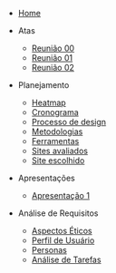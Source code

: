 - [Home](_home.md)

* Atas

  - [Reunião 00](atas/IHC_ATA_00.md)
  - [Reunião 01](atas/IHC_ATA_01.md)
  - [Reunião 02](atas/IHC_ATA_02.md)

* Planejamento

  - [Heatmap](planejamento/heatmap.md)
  - [Cronograma](planejamento/cronograma.md)
  - [Processo de design](planejamento/processo-design.md)
  - [Metodologias](planejamento/metodologias.md)
  - [Ferramentas](planejamento/ferramentas.md)
  - [Sites avaliados](planejamento/sites-avaliados.md)
  - [Site escolhido](planejamento/site-escolhido.md)

* Apresentações
  - [Apresentação 1](apresentacoes/apresentacao_1.md)

* Análise de Requisitos
  - [Aspectos Éticos](analise-de-requisitos/analise-de-tarefas.md)
  - [Perfil de Usuário](analise-de-requisitos/perfil-de-usuario.md)
  - [Personas](analise-de-requisitos/personas.md)
  - [Análise de Tarefas](analise-de-requisitos/analise-de-tarefas.md)
